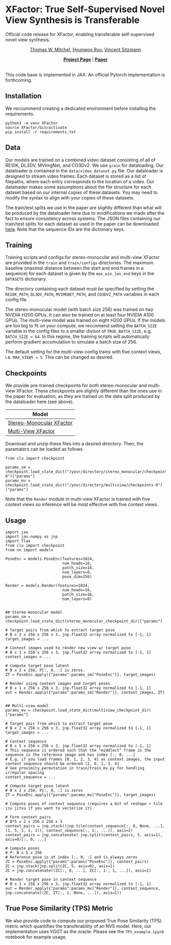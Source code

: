 # XFactor: True Self-Supervised Novel View Synthesis is Transferable 
Official code release for XFactor, enabling transferable self-supervised novel view synthesis.


<p align="center">  
    <a href="https://www.mitchel.computer/">Thomas W. Mitchel</a>,
    <a href="https://sites.google.com/view/hyunwooryu">Hyunwoo Ryu</a>,
    <a href="https://www.vincentsitzmann.com/">Vincent Sitzmann</a>
</p>


</div>


<div align="center">
    <a href="https://www.mitchel.computer/xfactor/"><strong>Project Page</strong></a> |
    <a href="http://arxiv.org/abs/2510.13063"><strong>Paper</strong></a> 
</div>

<br>

This code base is implemented in JAX. An official Pytorch implementation is forthcoming. 
## Installation
We reccommend creating a dedicated environment before installing the requirements.
```
python3 -m venv XFactor
source XFactor/bin/activate
pip install -r requirements.txt
```

## Data 
Our models are trained on a combined video dataset consisting of all of RE10K, DL3DV, MVImgNet, and CO3Dv2. We use `grain` for dataloading. Our dataloader is contained in the `data/video_dataset.py` file. Our dataloader is designed to stream video frames: Each dataset is stored as a list of filepaths, where each entry corresponds to the location of a video. Our dataloader makes some assumptions about the file structure for each dataset based on our internal copies of these datasets. You may need to modify the syntax to align with your copies of these datasets. 

The train/test splits we use in the paper are slightly different than what will be produced by the dataloader here due to modifications we made after the fact to ensure consistency across systems.  The JSON files containing our train/test splits for each dataset as used in the paper can be downloaded [here](https://www.dropbox.com/scl/fi/q6qnmd7b7816suprbv8d7/paper_splits.zip?rlkey=y40aqidrw09tbkpxu0n02rh3v&st=o6u5s90x&dl=0).  Note that the sequence IDs are the dictionary keys.  

## Training
Training scripts and configs for stereo-monocular and multi-view XFactor are provided in the `train` and `train/configs` directories. The maximum baseline (maximal distance between the start and end frames in a sequence) for each dataset is given by the `max_win_len_end` keys in the `DATASETS` dictionary.  

The directory containing each dataset must be specified by setting the `RE10K_PATH`, `DL3DV_PATH`, `MVIMGNET_PATH`, and `CO3DV2_PATH` variables in each config file. 

The stereo-monocular model (with batch size 256) was trained on two NVIDIA H200 GPUs. It can also be trained on at least four NVIDIA A100 GPUs. The multi-view model was trained on eight H200 GPUs. If the models are too big to fit on your compute, we reccomend setting the `BATCH_SIZE` variable in the config files to a smaller divisor of `TRUE_BATCH_SIZE`, e.g. `BATCH_SIZE = 64`. In this regime, the training scripts will automatically perform gradient accumulation to simulate a batch size of 256. 

The default setting for the multi-view config trains with five context views, i.e. `MAX_VIEWS = 5`. This can be changed as desired. 

## Checkpoints 
We provide pre-trained checkpoints for both stereo-monocular and multi-view XFactor. These checkpoints are slightly different than the ones use in the paper for evaluation, as they are trained on the data split produced by the dataloader here (see above). 

| Model | 
| ----- | 
| [Stereo-Monocular XFactor](https://www.dropbox.com/scl/fi/4cuw2esx0ofjgpqj4cbiz/stereo_monocular.zip?rlkey=ixdaaqzae9heh0i2tc4wxvz24&st=qanaz3d1&dl=0) | 
| [Multi-View XFactor](https://www.dropbox.com/scl/fi/3qkm7knlkznfajg4w75i5/multiview.zip?rlkey=lsk7islgffgaa2dxwshfvpxqc&st=zg6cexiv&dl=0) | 

Download and unzip these files into a desired directory. Then, the paramaters can be loaded as follows
```
from clu import checkpoint

params_sm = checkpoint.load_state_dict("/your/directory/stereo_monocular/checkpoints-0")["params"]
params_mv = checkpoint.load_state_dict("/your/directory/multiview/checkpoints-0")["params"]
```

Note that the `Render` module in multi-view XFactor is trained with five context views so inference will be most effective with five context views.

## Usage 

```
import jax
import jax.numpy as jnp
import flax 
from clu import checkpoint
from nn import models

PoseEnc = models.PoseEnc(features=1024,
                         num_heads=16,
                         patch_size=16,
                         num_layers=8,
                         pose_dim=256)

Render = models.Render(features=1024,
                         num_heads=16,
                         patch_size=16,
                         num_layers=8)


## Stereo-monocular model
params_sm = checkpoint.load_state_dict(stereo_monocular_checkpoint_dir)["params"]

# Target pairs from which to extract target pose
# B x 2 x 256 x 256 x 3, jnp.float32 array normalized to [-1, 1]
target_images = ...

# Context images used to render new view w/ target pose 
# B x 1 x 256 x 256 x 3, jnp.float32 array normalized to [-1, 1]
context_images = ...

# Compute target pose latent
# B x 2 x 256, P[:, 0, :] is zeros.
ZT = PoseEnc.apply({"params":params_sm["PoseEnc"]}, target_images)

# Render using context images and target poses
# B x 1 x 256 x 256 x 3, jnp.float32 array normalized to [-1, 1]
out = Render.apply({"params":params_sm["Render"]}, context_images, ZT)


## Multi-view model
params_mv = checkpoint.load_state_dict(multiview_checkpoint_dir)["params"]

# Target pair from which to extract target pose
# B x 2 x 256 x 256 x 3, jnp.float32 array normalized to [-1, 1]
target_images = ...

# Context sequence
# B x 5 x 256 x 256 x 3, jnp.float32 array normalized to [-1, 1]
# This sequence is ordered such that the "middlest" frame in the sequence is the reference image and has index [:, 0, ...]
# E.g. if you load frames [0, 1, 2, 3, 4] as context images, the input context sequence should be ordered [2, 0, 1, 3, 4]
# See proximity_permutation in train/train_mv.py for handling irregular spacing
context_sequence = ...

# Compute target pose latent
# B x 2 x 256, P[:, 0, :] is zeros
ZT = PoseEnc.apply({"params":params_mv["PoseEnc"]}, target_images)

# Compute poses of context sequence (requires a bit of reshape + tile jiu jitsu if you want to vectorize it)

# Form context pairs
# B*5 x 2 x 256 x 256 x 3
context_pairs = jnp.stack((jnp.tile(context_sequence[:, 0, None, ...], (1, 5, 1, 1, 1)), context_sequence[:, 1:, ...]), axis=2)
context_pairs = jnp.concatenate( jnp.split(context_pairs, 5, axis=1), axis=0)[:, 0, ...]

# Compute poses
# P: B x 5 x 256
# Reference pose is at index [:, 0, :] and is always zeros
ZC = PoseEnc.apply({"params":params["PoseEnc"]}, context_pairs)
ZC = jnp.stack(jnp.split(ZC, 5, axis=0), axis=1)
ZC = jnp.concatenate((ZC[:, 0, ...], ZC[:, 1:, 1, ...]), axis=1)

# Render target pose in context sequence
# B x 1 x 256 x 256 x 3, jnp.float32 array normalized to [-1, 1]
out = Render.apply({"params":params_mv["Render"]}, context_sequence, jnp.concatenate((ZC, ZT[:, 1, None, ...]), axis=1))
```

## True Pose Similarity (TPS) Metric 
We also provide code to compute our proposed True Pose Similarity (TPS) metric which quantifies the transferability of an NVS model. Here, our implementation uses VGGT as the oracle. Please see the `TPS_example.ipynb` notebook for example usage.

 
